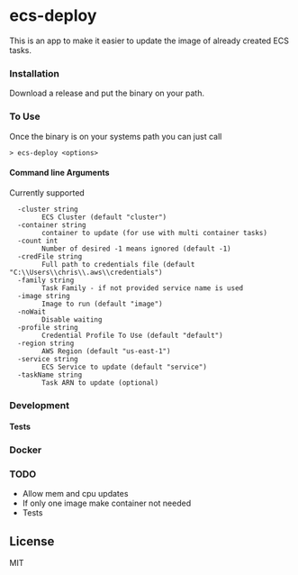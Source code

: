 # ecs-deploy

This is an app to make it easier to update the image of already created ECS tasks.


### Installation
Download a release and put the binary on your path.

### To Use
Once the binary is on your systems path you can just call 
```
> ecs-deploy <options>
```

#### Command line Arguments
Currently supported
```
  -cluster string
        ECS Cluster (default "cluster")
  -container string
        container to update (for use with multi container tasks)
  -count int
        Number of desired -1 means ignored (default -1)
  -credFile string
        Full path to credentials file (default "C:\\Users\\chris\\.aws\\credentials")
  -family string
        Task Family - if not provided service name is used
  -image string
        Image to run (default "image")
  -noWait
        Disable waiting
  -profile string
        Credential Profile To Use (default "default")
  -region string
        AWS Region (default "us-east-1")
  -service string
        ECS Service to update (default "service")
  -taskName string
        Task ARN to update (optional)
```

### Development

#### Tests

### Docker

### TODO
- Allow mem and cpu updates
- If only one image make container not needed
- Tests

License
----

MIT
